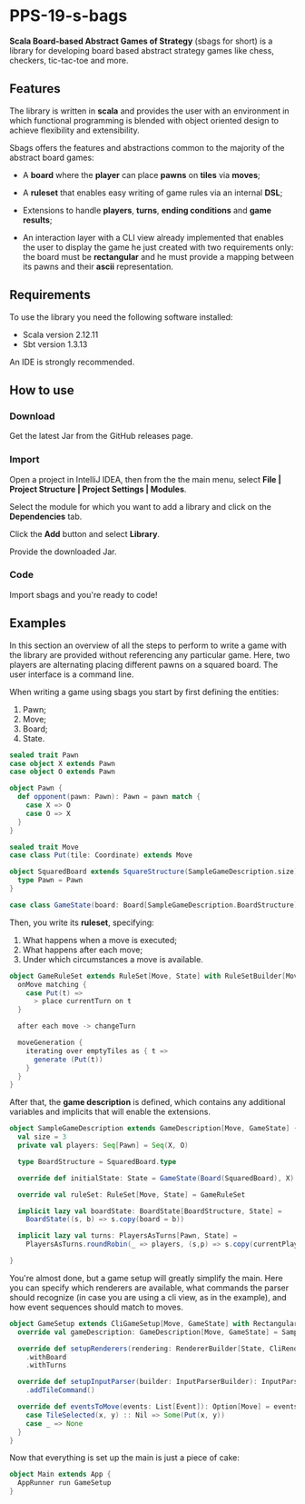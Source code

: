 # PPS-19-s-bags

**Scala Board-based Abstract Games of Strategy** (sbags for short) is a library for developing board based abstract strategy games like chess, checkers, tic-tac-toe and more.

## Features

The library is written in **scala** and provides the user with an environment in which functional programming is blended with object oriented design to achieve flexibility and extensibility.

Sbags offers the features and abstractions common to the majority of the abstract board games:

* A **board** where the **player** can place **pawns** on **tiles** via **moves**;

* A **ruleset** that enables easy writing of game rules via an internal **DSL**;

* Extensions to handle **players**, **turns**, **ending conditions** and **game results**;

* An interaction layer with a CLI view already implemented that enables the user to display the game he just created with two requirements only: the board must be **rectangular** and he must provide a mapping between its pawns and their **ascii** representation.

## Requirements

To use the library you need the following software installed:

* Scala version 2.12.11
* Sbt version 1.3.13

An IDE is strongly recommended.

## How to use

### Download

Get the latest Jar from the GitHub releases page.

### Import

Open a project in IntelliJ IDEA, then from the the main menu, select **File | Project Structure | Project Settings | Modules**.

Select the module for which you want to add a library and click on the **Dependencies** tab.

Click the **Add** button and select **Library**.

Provide the downloaded Jar.

### Code

Import sbags and you're ready to code!

## Examples

In this section an overview of all the steps to perform to write a game with the library are provided without referencing any particular game.
Here, two players are alternating placing different pawns on a squared board.
The user interface is a command line.

When writing a game using sbags you start by first defining the entities:

1. Pawn;
2. Move;
3. Board;
4. State.

```scala
sealed trait Pawn
case object X extends Pawn
case object O extends Pawn

object Pawn {
  def opponent(pawn: Pawn): Pawn = pawn match {
    case X => O
    case O => X
  }
}

sealed trait Move
case class Put(tile: Coordinate) extends Move

object SquaredBoard extends SquareStructure(SampleGameDescription.size) {
  type Pawn = Pawn
}

case class GameState(board: Board[SampleGameDescription.BoardStructure], currentPlayer: Pawn)
```

Then, you write its **ruleset**, specifying:

1. What happens when a move is executed;
2. What happens after each move;
3. Under which circumstances a move is available.

```scala
object GameRuleSet extends RuleSet[Move, State] with RuleSetBuilder[Move, State] {
  onMove matching {
    case Put(t) =>
      > place currentTurn on t
  }

  after each move -> changeTurn

  moveGeneration {
    iterating over emptyTiles as { t =>
      generate (Put(t))
    }
  }
}
```

After that, the **game description** is defined, which contains any additional variables and implicits that will enable the extensions.

```scala
object SampleGameDescription extends GameDescription[Move, GameState] {
  val size = 3
  private val players: Seq[Pawn] = Seq(X, O)

  type BoardStructure = SquaredBoard.type

  override def initialState: State = GameState(Board(SquaredBoard), X)

  override val ruleSet: RuleSet[Move, State] = GameRuleSet

  implicit lazy val boardState: BoardState[BoardStructure, State] =
    BoardState((s, b) => s.copy(board = b))

  implicit lazy val turns: PlayersAsTurns[Pawn, State] =
    PlayersAsTurns.roundRobin(_ => players, (s,p) => s.copy(currentPlayer = p))

}
```

You're almost done, but a game setup will greatly simplify the main.
Here you can specify which renderers are available, what commands the parser should recognize (in case you are using a cli view, as in the example), and how event sequences should match to moves.

```scala
object GameSetup extends CliGameSetup[Move, GameState] with RectangularBoardSetup[BoardStructure, GameState] {
  override val gameDescription: GameDescription[Move, GameState] = SampleGameDescription

  override def setupRenderers(rendering: RendererBuilder[State, CliRenderer[State]]): RendererBuilder[State, CliRenderer[State]] = rendering
    .withBoard
    .withTurns

  override def setupInputParser(builder: InputParserBuilder): InputParserBuilder = builder
    .addTileCommand()

  override def eventsToMove(events: List[Event]): Option[Move] = events match {
    case TileSelected(x, y) :: Nil => Some(Put(x, y))
    case _ => None
  }
}
```

Now that everything is set up the main is just a piece of cake:

```scala
object Main extends App {
  AppRunner run GameSetup
}
```

